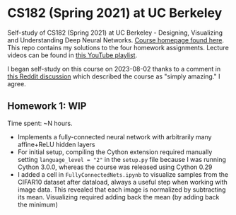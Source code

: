 # CS182 (Spring 2021) at UC Berkeley

Self-study of CS182 (Spring 2021) at UC Berkeley - Designing, Visualizing and Understanding Deep Neural Networks. [Course homepage found here](https://cs182sp21.github.io/). This repo contains my solutions to the four homework assignments. Lecture videos can be found in [this YouTube playlist](https://www.youtube.com/playlist?list=PL_iWQOsE6TfVmKkQHucjPAoRtIJYt8a5A). 

I began self-study on this course on 2023-08-02 thanks to a comment in [this Reddit discussion](https://www.reddit.com/r/deeplearning/comments/tsybv1/deep_learning_specialization_courses/) which described the course as "simply amazing." I agree.

## Homework 1: WIP
Time spent: ~N hours.

- Implements a fully-connected neural network with arbitrarily many affine+ReLU hidden layers
- For initial setup, compiling the Cython extension required manually setting `language_level = "2"` in the `setup.py` file because I was running Cython 3.0.0, whereas the course was released using Cython 0.29
- I added a cell in `FullyConnectedNets.ipynb` to visualize samples from the CIFAR10 dataset after dataload, always a useful step when working with image data. This revealed that each image is normalized by subtracting its mean. Visualizing required adding back the mean (by adding back the minimum)